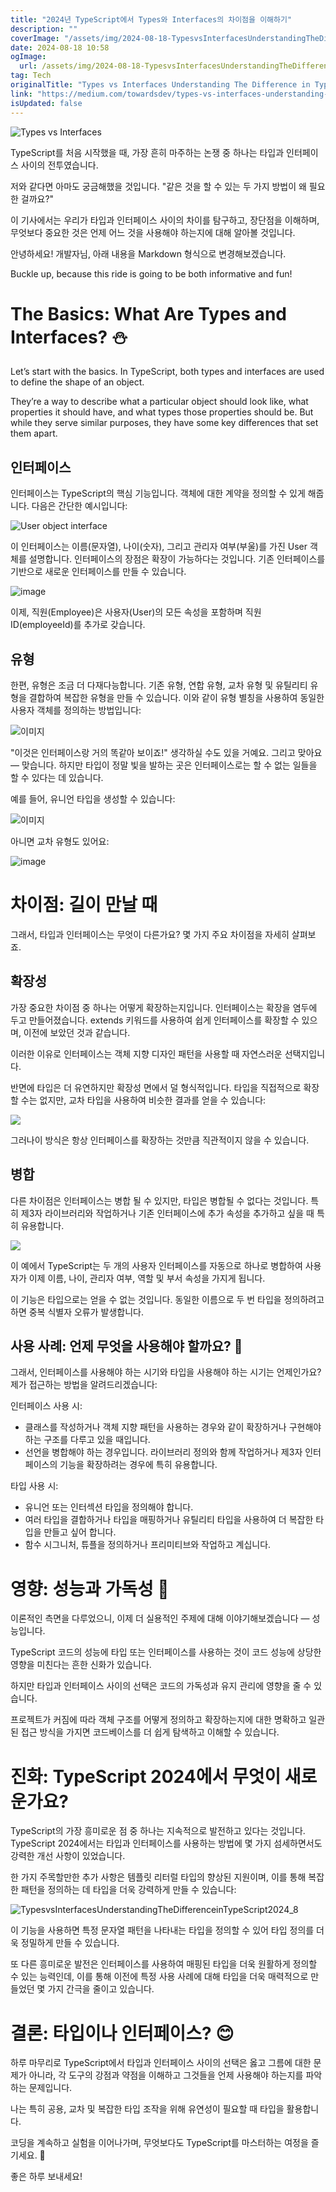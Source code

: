 ```yaml
---
title: "2024년 TypeScript에서 Types와 Interfaces의 차이점을 이해하기"
description: ""
coverImage: "/assets/img/2024-08-18-TypesvsInterfacesUnderstandingTheDifferenceinTypeScript2024_0.png"
date: 2024-08-18 10:58
ogImage:
  url: /assets/img/2024-08-18-TypesvsInterfacesUnderstandingTheDifferenceinTypeScript2024_0.png
tag: Tech
originalTitle: "Types vs Interfaces Understanding The Difference in TypeScript 2024"
link: "https://medium.com/towardsdev/types-vs-interfaces-understanding-the-difference-in-typescript-2024-0dcedae7f5e1"
isUpdated: false
---
```


![Types vs Interfaces](/assets/img/2024-08-18-TypesvsInterfacesUnderstandingTheDifferenceinTypeScript2024_0.png)

TypeScript를 처음 시작했을 때, 가장 흔히 마주하는 논쟁 중 하나는 타입과 인터페이스 사이의 전투였습니다.

저와 같다면 아마도 궁금해했을 것입니다. "같은 것을 할 수 있는 두 가지 방법이 왜 필요한 걸까요?"

이 기사에서는 우리가 타입과 인터페이스 사이의 차이를 탐구하고, 장단점을 이해하며, 무엇보다 중요한 것은 언제 어느 것을 사용해야 하는지에 대해 알아볼 것입니다.

<!-- cozy-coder - 수평 -->

<ins class="adsbygoogle"
     style="display:block"
     data-ad-client="ca-pub-4877378276818686"
     data-ad-slot="1107185301"
     data-ad-format="auto"
     data-full-width-responsive="true"></ins>

<script>
     (adsbygoogle = window.adsbygoogle || []).push({});
</script>

안녕하세요! 개발자님, 아래 내용을 Markdown 형식으로 변경해보겠습니다.

Buckle up, because this ride is going to be both informative and fun!

# The Basics: What Are Types and Interfaces? ⛄

Let’s start with the basics. In TypeScript, both types and interfaces are used to define the shape of an object.

They’re a way to describe what a particular object should look like, what properties it should have, and what types those properties should be. But while they serve similar purposes, they have some key differences that set them apart.

<!-- cozy-coder - 수평 -->

<ins class="adsbygoogle"
     style="display:block"
     data-ad-client="ca-pub-4877378276818686"
     data-ad-slot="1107185301"
     data-ad-format="auto"
     data-full-width-responsive="true"></ins>

<script>
     (adsbygoogle = window.adsbygoogle || []).push({});
</script>

## 인터페이스

인터페이스는 TypeScript의 핵심 기능입니다. 객체에 대한 계약을 정의할 수 있게 해줍니다. 다음은 간단한 예시입니다:

![User object interface](/assets/img/2024-08-18-TypesvsInterfacesUnderstandingTheDifferenceinTypeScript2024_1.png)

이 인터페이스는 이름(문자열), 나이(숫자), 그리고 관리자 여부(부울)를 가진 User 객체를 설명합니다. 인터페이스의 장점은 확장이 가능하다는 것입니다. 기존 인터페이스를 기반으로 새로운 인터페이스를 만들 수 있습니다.

<!-- cozy-coder - 수평 -->

<ins class="adsbygoogle"
     style="display:block"
     data-ad-client="ca-pub-4877378276818686"
     data-ad-slot="1107185301"
     data-ad-format="auto"
     data-full-width-responsive="true"></ins>

<script>
     (adsbygoogle = window.adsbygoogle || []).push({});
</script>

![image](/assets/img/2024-08-18-TypesvsInterfacesUnderstandingTheDifferenceinTypeScript2024_2.png)

이제, 직원(Employee)은 사용자(User)의 모든 속성을 포함하며 직원 ID(employeeId)를 추가로 갖습니다.

## 유형

한편, 유형은 조금 더 다재다능합니다. 기존 유형, 연합 유형, 교차 유형 및 유틸리티 유형을 결합하여 복잡한 유형을 만들 수 있습니다. 이와 같이 유형 별칭을 사용하여 동일한 사용자 객체를 정의하는 방법입니다:

<!-- cozy-coder - 수평 -->

<ins class="adsbygoogle"
     style="display:block"
     data-ad-client="ca-pub-4877378276818686"
     data-ad-slot="1107185301"
     data-ad-format="auto"
     data-full-width-responsive="true"></ins>

<script>
     (adsbygoogle = window.adsbygoogle || []).push({});
</script>

![이미지](/assets/img/2024-08-18-TypesvsInterfacesUnderstandingTheDifferenceinTypeScript2024_3.png)

"이것은 인터페이스랑 거의 똑같아 보이죠!" 생각하실 수도 있을 거예요. 그리고 맞아요 — 맞습니다. 하지만 타입이 정말 빛을 발하는 곳은 인터페이스로는 할 수 없는 일들을 할 수 있다는 데 있습니다.

예를 들어, 유니언 타입을 생성할 수 있습니다:

![이미지](/assets/img/2024-08-18-TypesvsInterfacesUnderstandingTheDifferenceinTypeScript2024_4.png)

<!-- cozy-coder - 수평 -->

<ins class="adsbygoogle"
     style="display:block"
     data-ad-client="ca-pub-4877378276818686"
     data-ad-slot="1107185301"
     data-ad-format="auto"
     data-full-width-responsive="true"></ins>

<script>
     (adsbygoogle = window.adsbygoogle || []).push({});
</script>

아니면 교차 유형도 있어요:

![image](/assets/img/2024-08-18-TypesvsInterfacesUnderstandingTheDifferenceinTypeScript2024_5.png)

# 차이점: 길이 만날 때

그래서, 타입과 인터페이스는 무엇이 다른가요? 몇 가지 주요 차이점을 자세히 살펴보죠.

<!-- cozy-coder - 수평 -->

<ins class="adsbygoogle"
     style="display:block"
     data-ad-client="ca-pub-4877378276818686"
     data-ad-slot="1107185301"
     data-ad-format="auto"
     data-full-width-responsive="true"></ins>

<script>
     (adsbygoogle = window.adsbygoogle || []).push({});
</script>

## 확장성

가장 중요한 차이점 중 하나는 어떻게 확장하는지입니다. 인터페이스는 확장을 염두에 두고 만들어졌습니다. extends 키워드를 사용하여 쉽게 인터페이스를 확장할 수 있으며, 이전에 보았던 것과 같습니다.

이러한 이유로 인터페이스는 객체 지향 디자인 패턴을 사용할 때 자연스러운 선택지입니다.

반면에 타입은 더 유연하지만 확장성 면에서 덜 형식적입니다. 타입을 직접적으로 확장할 수는 없지만, 교차 타입을 사용하여 비슷한 결과를 얻을 수 있습니다:

<!-- cozy-coder - 수평 -->

<ins class="adsbygoogle"
     style="display:block"
     data-ad-client="ca-pub-4877378276818686"
     data-ad-slot="1107185301"
     data-ad-format="auto"
     data-full-width-responsive="true"></ins>

<script>
     (adsbygoogle = window.adsbygoogle || []).push({});
</script>

<img src="/assets/img/2024-08-18-TypesvsInterfacesUnderstandingTheDifferenceinTypeScript2024_6.png" />

그러나이 방식은 항상 인터페이스를 확장하는 것만큼 직관적이지 않을 수 있습니다.

## 병합

다른 차이점은 인터페이스는 병합 될 수 있지만, 타입은 병합될 수 없다는 것입니다. 특히 제3자 라이브러리와 작업하거나 기존 인터페이스에 추가 속성을 추가하고 싶을 때 특히 유용합니다.

<!-- cozy-coder - 수평 -->

<ins class="adsbygoogle"
     style="display:block"
     data-ad-client="ca-pub-4877378276818686"
     data-ad-slot="1107185301"
     data-ad-format="auto"
     data-full-width-responsive="true"></ins>

<script>
     (adsbygoogle = window.adsbygoogle || []).push({});
</script>

<img src="/assets/img/2024-08-18-TypesvsInterfacesUnderstandingTheDifferenceinTypeScript2024_7.png" />

이 예에서 TypeScript는 두 개의 사용자 인터페이스를 자동으로 하나로 병합하여 사용자가 이제 이름, 나이, 관리자 여부, 역할 및 부서 속성을 가지게 됩니다.

이 기능은 타입으로는 얻을 수 없는 것입니다. 동일한 이름으로 두 번 타입을 정의하려고 하면 중복 식별자 오류가 발생합니다.

## 사용 사례: 언제 무엇을 사용해야 할까요? 🐰

<!-- cozy-coder - 수평 -->

<ins class="adsbygoogle"
     style="display:block"
     data-ad-client="ca-pub-4877378276818686"
     data-ad-slot="1107185301"
     data-ad-format="auto"
     data-full-width-responsive="true"></ins>

<script>
     (adsbygoogle = window.adsbygoogle || []).push({});
</script>

그래서, 인터페이스를 사용해야 하는 시기와 타입을 사용해야 하는 시기는 언제인가요? 제가 접근하는 방법을 알려드리겠습니다:

인터페이스 사용 시:

- 클래스를 작성하거나 객체 지향 패턴을 사용하는 경우와 같이 확장하거나 구현해야하는 구조를 다루고 있을 때입니다.
- 선언을 병합해야 하는 경우입니다. 라이브러리 정의와 함께 작업하거나 제3자 인터페이스의 기능을 확장하려는 경우에 특히 유용합니다.

타입 사용 시:

<!-- cozy-coder - 수평 -->

<ins class="adsbygoogle"
     style="display:block"
     data-ad-client="ca-pub-4877378276818686"
     data-ad-slot="1107185301"
     data-ad-format="auto"
     data-full-width-responsive="true"></ins>

<script>
     (adsbygoogle = window.adsbygoogle || []).push({});
</script>

- 유니언 또는 인터섹션 타입을 정의해야 합니다.
- 여러 타입을 결합하거나 타입을 매핑하거나 유틸리티 타입을 사용하여 더 복잡한 타입을 만들고 싶어 합니다.
- 함수 시그니처, 튜플을 정의하거나 프리미티브와 작업하고 계십니다.

# 영향: 성능과 가독성 🌾

이론적인 측면을 다루었으니, 이제 더 실용적인 주제에 대해 이야기해보겠습니다 — 성능입니다.

TypeScript 코드의 성능에 타입 또는 인터페이스를 사용하는 것이 코드 성능에 상당한 영향을 미친다는 흔한 신화가 있습니다.

<!-- cozy-coder - 수평 -->

<ins class="adsbygoogle"
     style="display:block"
     data-ad-client="ca-pub-4877378276818686"
     data-ad-slot="1107185301"
     data-ad-format="auto"
     data-full-width-responsive="true"></ins>

<script>
     (adsbygoogle = window.adsbygoogle || []).push({});
</script>

하지만 타입과 인터페이스 사이의 선택은 코드의 가독성과 유지 관리에 영향을 줄 수 있습니다.

프로젝트가 커짐에 따라 객체 구조를 어떻게 정의하고 확장하는지에 대한 명확하고 일관된 접근 방식을 가지면 코드베이스를 더 쉽게 탐색하고 이해할 수 있습니다.

# 진화: TypeScript 2024에서 무엇이 새로운가요?

TypeScript의 가장 흥미로운 점 중 하나는 지속적으로 발전하고 있다는 것입니다. TypeScript 2024에서는 타입과 인터페이스를 사용하는 방법에 몇 가지 섬세하면서도 강력한 개선 사항이 있었습니다.

<!-- cozy-coder - 수평 -->

<ins class="adsbygoogle"
     style="display:block"
     data-ad-client="ca-pub-4877378276818686"
     data-ad-slot="1107185301"
     data-ad-format="auto"
     data-full-width-responsive="true"></ins>

<script>
     (adsbygoogle = window.adsbygoogle || []).push({});
</script>

한 가지 주목할만한 추가 사항은 템플릿 리터럴 타입의 향상된 지원이며, 이를 통해 복잡한 패턴을 정의하는 데 타입을 더욱 강력하게 만들 수 있습니다:

![TypesvsInterfacesUnderstandingTheDifferenceinTypeScript2024_8](/assets/img/2024-08-18-TypesvsInterfacesUnderstandingTheDifferenceinTypeScript2024_8.png)

이 기능을 사용하면 특정 문자열 패턴을 나타내는 타입을 정의할 수 있어 타입 정의를 더욱 정밀하게 만들 수 있습니다.

또 다른 흥미로운 발전은 인터페이스를 사용하여 매핑된 타입을 더욱 원활하게 정의할 수 있는 능력인데, 이를 통해 이전에 특정 사용 사례에 대해 타입을 더욱 매력적으로 만들었던 몇 가지 간극을 줄이고 있습니다.

<!-- cozy-coder - 수평 -->

<ins class="adsbygoogle"
     style="display:block"
     data-ad-client="ca-pub-4877378276818686"
     data-ad-slot="1107185301"
     data-ad-format="auto"
     data-full-width-responsive="true"></ins>

<script>
     (adsbygoogle = window.adsbygoogle || []).push({});
</script>

# 결론: 타입이나 인터페이스? 😊

하루 마무리로 TypeScript에서 타입과 인터페이스 사이의 선택은 옳고 그름에 대한 문제가 아니라, 각 도구의 강점과 약점을 이해하고 그것들을 언제 사용해야 하는지를 파악하는 문제입니다.

나는 특히 공용, 교차 및 복잡한 타입 조작을 위해 유연성이 필요할 때 타입을 활용합니다.

코딩을 계속하고 실험을 이어나가며, 무엇보다도 TypeScript를 마스터하는 여정을 즐기세요. 🚀

<!-- cozy-coder - 수평 -->

<ins class="adsbygoogle"
     style="display:block"
     data-ad-client="ca-pub-4877378276818686"
     data-ad-slot="1107185301"
     data-ad-format="auto"
     data-full-width-responsive="true"></ins>

<script>
     (adsbygoogle = window.adsbygoogle || []).push({});
</script>

좋은 하루 보내세요!
